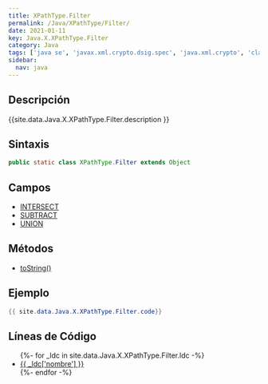 ```yaml
---
title: XPathType.Filter
permalink: /Java/XPathType/Filter/
date: 2021-01-11
key: Java.X.XPathType.Filter
category: Java
tags: ['java se', 'javax.xml.crypto.dsig.spec', 'java.xml.crypto', 'clase java', 'Java 1.0']
sidebar: 
  nav: java
---
```


## Descripción
{{site.data.Java.X.XPathType.Filter.description }}

## Sintaxis
~~~java
public static class XPathType.Filter extends Object
~~~

## Campos
* [INTERSECT](/Java/XPathType/Filter/INTERSECT/)
* [SUBTRACT](/Java/XPathType/Filter/SUBTRACT/)
* [UNION](/Java/XPathType/Filter/UNION/)

## Métodos
* [toString()](/Java/XPathType/Filter/toString/)

## Ejemplo
~~~java
{{ site.data.Java.X.XPathType.Filter.code}}
~~~

## Líneas de Código
<ul>
{%- for _ldc in site.data.Java.X.XPathType.Filter.ldc -%}
   <li>
       <a href="{{_ldc['url'] }}">{{ _ldc['nombre'] }}</a>
   </li>
{%- endfor -%}
</ul>
